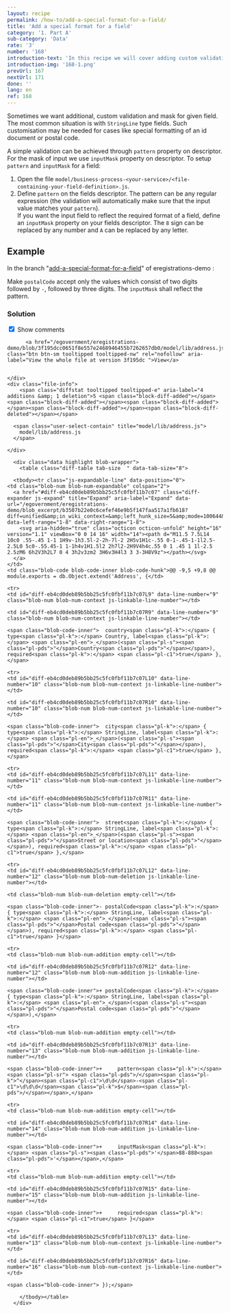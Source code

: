 ```yaml
---
layout: recipe
permalink: /how-to/add-a-special-format-for-a-field/
title: 'Add a special format for a field'
category: '1. Part A'
sub-category: 'Data'
rate: '3'
number: '168'
introduction-text: 'In this recipe we will cover adding custom validation patterns and input masks for fields.'
introduction-img: '168-1.png'
prevUrl: 167
nextUrl: 171
done: ''
lang: en
ref: 168
---
```


Sometimes we want additional, custom validation and mask for given field. The most common situation is with `StringLine` type fields.
Such customisation may be needed for cases like special formatting of an id document or postal code.

A simple validation can be achieved through `pattern` property on descriptor. For the mask of input we use `inputMask` property on descriptor.
To setup `pattern` and `inputMask` for a field:

1. Open the file `model/business-process-<your-service>/<file-containing-your-field-definition>.js`.
2. Define `pattern` on the fields descriptor. The pattern can be any regular expression (the validation will automatically make sure that the input value matches your `pattern`).<br>
If you want the input field to reflect the required format of a field, define an `inputMask` property on your fields descriptor. The `8` sign can be replaced by any number and `A` can be replaced by any letter.

## Example

In the branch "[add-a-special-format-for-a-field](https://github.com/egovernment/eregistrations-demo/tree/add-a-special-format-for-a-field)" of eregistrations-demo :

Make `postalCode` accept only the values which consist of two digits followed by `-`, followed by three digits. The `inputMask` shall reflect the pattern.

### Solution

<div id="files" class="diff-view " onclick="window.open('https://github.com/egovernment/eregistrations-demo/compare/add-a-special-format-for-a-field...add-a-special-format-for-a-field-solution#files')">

    
<a name="diff-eb4cd0deb89b5bb25c5fc0fbf11b7c07"></a>
<div id="diff-0" class="file js-details-container
             
             
             
             
             show-inline-notes
           ">
  <div class="file-header" data-path="model/lib/address.js">
    <div class="file-actions">
        <span class="show-file-notes">
          <label>
            <input type="checkbox" checked="checked" class="js-toggle-file-notes">
            Show comments
          </label>
        </span>

          <a href="/egovernment/eregistrations-demo/blob/3f195dcc0651f8e557e2468946455b7262657db0/model/lib/address.js" class="btn btn-sm tooltipped tooltipped-nw" rel="nofollow" aria-label="View the whole file at version 3f195dc ">View</a>


    </div>
    <div class="file-info">
        <span class="diffstat tooltipped tooltipped-e" aria-label="4 additions &amp; 1 deletion">5 <span class="block-diff-added"></span><span class="block-diff-added"></span><span class="block-diff-added"></span><span class="block-diff-added"></span><span class="block-diff-deleted"></span></span>

      <span class="user-select-contain" title="model/lib/address.js">
        model/lib/address.js
      </span>
      
    </div>
  </div>

      <div class="data highlight blob-wrapper">
        <table class="diff-table tab-size  " data-tab-size="8">
          
      <tbody><tr class="js-expandable-line" data-position="0">
    <td class="blob-num blob-num-expandable" colspan="2">
      <a href="#diff-eb4cd0deb89b5bb25c5fc0fbf11b7c07" class="diff-expander js-expand" title="Expand" aria-label="Expand" data-url="/egovernment/eregistrations-demo/blob_excerpt/b3507b22e0c6cefef46e9b5f147faa517a1fb618?diff=unified&amp;in_wiki_context=&amp;left_hunk_size=5&amp;mode=100644&amp;next_line_num_left=9&amp;next_line_num_right=9&amp;path=model%2Flib%2Faddress.js&amp;prev_line_num_left=&amp;prev_line_num_right=&amp;right_hunk_size=8" data-left-range="1-8" data-right-range="1-8">
        <svg aria-hidden="true" class="octicon octicon-unfold" height="16" version="1.1" viewBox="0 0 14 16" width="14"><path d="M11.5 7.5L14 10c0 .55-.45 1-1 1H9v-1h3.5l-2-2h-7l-2 2H5v1H1c-.55 0-1-.45-1-1l2.5-2.5L0 5c0-.55.45-1 1-1h4v1H1.5l2 2h7l2-2H9V4h4c.55 0 1 .45 1 1l-2.5 2.5zM6 6h2V3h2L7 0 4 3h2v3zm2 3H6v3H4l3 3 3-3H8V9z"></path></svg>
      </a>
    </td>
    <td class="blob-code blob-code-inner blob-code-hunk">@@ -9,5 +9,8 @@ module.exports = db.Object.extend('Address', {</td>
  </tr>

    <tr>
    <td id="diff-eb4cd0deb89b5bb25c5fc0fbf11b7c07L9" data-line-number="9" class="blob-num blob-num-context js-linkable-line-number"></td>

    <td id="diff-eb4cd0deb89b5bb25c5fc0fbf11b7c07R9" data-line-number="9" class="blob-num blob-num-context js-linkable-line-number"></td>

  <td class="blob-code blob-code-context">

    <span class="blob-code-inner"> 	country<span class="pl-k">:</span> { type<span class="pl-k">:</span> Country, label<span class="pl-k">:</span> <span class="pl-en">_</span>(<span class="pl-s"><span class="pl-pds">"</span>Country<span class="pl-pds">"</span></span>), required<span class="pl-k">:</span> <span class="pl-c1">true</span> },</span>

  </td>
</tr>


    <tr>
    <td id="diff-eb4cd0deb89b5bb25c5fc0fbf11b7c07L10" data-line-number="10" class="blob-num blob-num-context js-linkable-line-number"></td>

    <td id="diff-eb4cd0deb89b5bb25c5fc0fbf11b7c07R10" data-line-number="10" class="blob-num blob-num-context js-linkable-line-number"></td>

  <td class="blob-code blob-code-context">

    <span class="blob-code-inner"> 	city<span class="pl-k">:</span> { type<span class="pl-k">:</span> StringLine, label<span class="pl-k">:</span> <span class="pl-en">_</span>(<span class="pl-s"><span class="pl-pds">"</span>City<span class="pl-pds">"</span></span>), required<span class="pl-k">:</span> <span class="pl-c1">true</span> },</span>

  </td>
</tr>


    <tr>
    <td id="diff-eb4cd0deb89b5bb25c5fc0fbf11b7c07L11" data-line-number="11" class="blob-num blob-num-context js-linkable-line-number"></td>

    <td id="diff-eb4cd0deb89b5bb25c5fc0fbf11b7c07R11" data-line-number="11" class="blob-num blob-num-context js-linkable-line-number"></td>

  <td class="blob-code blob-code-context">

    <span class="blob-code-inner"> 	street<span class="pl-k">:</span> { type<span class="pl-k">:</span> StringLine, label<span class="pl-k">:</span> <span class="pl-en">_</span>(<span class="pl-s"><span class="pl-pds">"</span>Street or location<span class="pl-pds">"</span></span>), required<span class="pl-k">:</span> <span class="pl-c1">true</span> },</span>

  </td>
</tr>


    <tr>
    <td id="diff-eb4cd0deb89b5bb25c5fc0fbf11b7c07L12" data-line-number="12" class="blob-num blob-num-deletion js-linkable-line-number"></td>

    <td class="blob-num blob-num-deletion empty-cell"></td>

  <td class="blob-code blob-code-deletion">

    <span class="blob-code-inner">-	postalCode<span class="pl-k">:</span> { type<span class="pl-k">:</span> StringLine, label<span class="pl-k">:</span> <span class="pl-en">_</span>(<span class="pl-s"><span class="pl-pds">"</span>Postal code<span class="pl-pds">"</span></span>), required<span class="pl-k">:</span> <span class="pl-c1">true</span> }</span>

  </td>
</tr>


    <tr>
    <td class="blob-num blob-num-addition empty-cell"></td>

    <td id="diff-eb4cd0deb89b5bb25c5fc0fbf11b7c07R12" data-line-number="12" class="blob-num blob-num-addition js-linkable-line-number"></td>

  <td class="blob-code blob-code-addition">

    <span class="blob-code-inner">+	postalCode<span class="pl-k">:</span> { type<span class="pl-k">:</span> StringLine, label<span class="pl-k">:</span> <span class="pl-en">_</span>(<span class="pl-s"><span class="pl-pds">"</span>Postal code<span class="pl-pds">"</span></span>),</span>

  </td>
</tr>


    <tr>
    <td class="blob-num blob-num-addition empty-cell"></td>

    <td id="diff-eb4cd0deb89b5bb25c5fc0fbf11b7c07R13" data-line-number="13" class="blob-num blob-num-addition js-linkable-line-number"></td>

  <td class="blob-code blob-code-addition">

    <span class="blob-code-inner">+		pattern<span class="pl-k">:</span><span class="pl-sr"> <span class="pl-pds">/</span><span class="pl-k">^</span><span class="pl-c1">\d\d</span>-<span class="pl-c1">\d\d\d</span><span class="pl-k">$</span><span class="pl-pds">/</span></span>,</span>

  </td>
</tr>


    <tr>
    <td class="blob-num blob-num-addition empty-cell"></td>

    <td id="diff-eb4cd0deb89b5bb25c5fc0fbf11b7c07R14" data-line-number="14" class="blob-num blob-num-addition js-linkable-line-number"></td>

  <td class="blob-code blob-code-addition">

    <span class="blob-code-inner">+		inputMask<span class="pl-k">:</span> <span class="pl-s"><span class="pl-pds">'</span>88-888<span class="pl-pds">'</span></span>,</span>

  </td>
</tr>


    <tr>
    <td class="blob-num blob-num-addition empty-cell"></td>

    <td id="diff-eb4cd0deb89b5bb25c5fc0fbf11b7c07R15" data-line-number="15" class="blob-num blob-num-addition js-linkable-line-number"></td>

  <td class="blob-code blob-code-addition">

    <span class="blob-code-inner">+		required<span class="pl-k">:</span> <span class="pl-c1">true</span> }</span>

  </td>
</tr>


    <tr>
    <td id="diff-eb4cd0deb89b5bb25c5fc0fbf11b7c07L13" data-line-number="13" class="blob-num blob-num-context js-linkable-line-number"></td>

    <td id="diff-eb4cd0deb89b5bb25c5fc0fbf11b7c07R16" data-line-number="16" class="blob-num blob-num-context js-linkable-line-number"></td>

  <td class="blob-code blob-code-context">

    <span class="blob-code-inner"> });</span>

  </td>
</tr>



        </tbody></table>
      </div>

</div>


</div>
